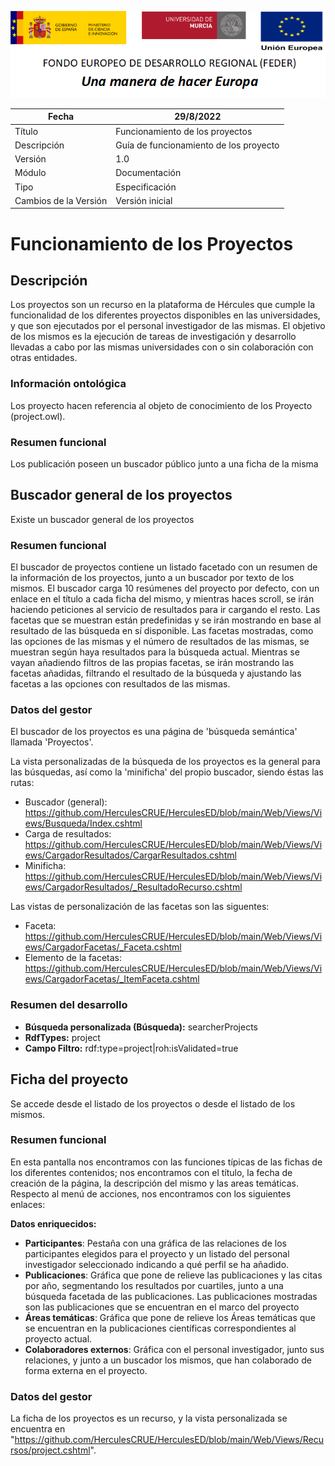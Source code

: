 ![](./media/CabeceraDocumentosMD.png)

| Fecha         | 29/8/2022                                                   |
| ------------- | ------------------------------------------------------------ |
|Título|Funcionamiento de los proyectos|
|Descripción|Guía de funcionamiento de los proyecto|
|Versión|1.0|
|Módulo|Documentación|
|Tipo|Especificación|
|Cambios de la Versión|Versión inicial|

# Funcionamiento de los Proyectos

## Descripción
Los proyectos son un recurso en la plataforma de Hércules que cumple la funcionalidad de los diferentes proyectos disponibles en las universidades, y que son ejecutados por el personal investigador de las mismas. El objetivo de los mismos es la ejecución de tareas de investigación y desarrollo llevadas a cabo por las mismas universidades con o sin colaboración con otras entidades.

### Información ontológica
Los proyecto hacen referencia al objeto de conocimiento de los Proyecto (project.owl).

### Resumen funcional
Los publicación poseen un buscador público junto a una ficha de la misma


## Buscador general de los proyectos
Existe un buscador general de los proyectos

### Resumen funcional
El buscador de proyectos contiene un listado facetado con un resumen de la información de los proyectos, junto a un buscador por texto de los mismos. El buscador carga 10 resúmenes del proyecto por defecto, con un enlace en el título a cada ficha del mismo, y mientras haces scroll, se irán haciendo peticiones al servicio de resultados para ir cargando el resto. 
Las facetas que se muestran están predefinidas y se irán mostrando en base al resultado de las búsqueda en sí disponible. Las facetas mostradas, como las opciones de las mismas y el número de resultados de las mismas, se muestran según haya resultados para la búsqueda actual.
Mientras se vayan añadiendo filtros de las propias facetas, se irán mostrando las facetas añadidas, filtrando el resultado de la búsqueda y ajustando las facetas a las opciones con resultados de las mismas.

### Datos del gestor
El buscador de los proyectos es una página de 'búsqueda semántica' llamada 'Proyectos'.

La vista personalizadas de la búsqueda de los proyectos es la general para las búsquedas, así como la 'minificha' del propio buscador, siendo éstas las rutas:
- Buscador (general): https://github.com/HerculesCRUE/HerculesED/blob/main/Web/Views/Views/Busqueda/Index.cshtml
- Carga de resultados: https://github.com/HerculesCRUE/HerculesED/blob/main/Web/Views/Views/CargadorResultados/CargarResultados.cshtml
- Minificha: https://github.com/HerculesCRUE/HerculesED/blob/main/Web/Views/Views/CargadorResultados/_ResultadoRecurso.cshtml

Las vistas de personalización de las facetas son las siguentes:
- Faceta: https://github.com/HerculesCRUE/HerculesED/blob/main/Web/Views/Views/CargadorFacetas/_Faceta.cshtml
- Elemento de la facetas: https://github.com/HerculesCRUE/HerculesED/blob/main/Web/Views/Views/CargadorFacetas/_ItemFaceta.cshtml


### Resumen del desarrollo

- **Búsqueda personalizada (Búsqueda):** searcherProjects
- **RdfTypes:** project
- **Campo Filtro:** rdf:type=project|roh:isValidated=true



## Ficha del proyecto
Se accede desde el listado de los proyectos o desde el listado de los mismos.
### Resumen funcional
En esta pantalla nos encontramos con las funciones típicas de las fichas de los diferentes contenidos; nos encontramos con el título, la fecha de creación de la página, la descripción del mismo y las areas temáticas.
Respecto al menú de acciones, nos encontramos con los siguientes enlaces:


**Datos enriquecidos:**
- **Participantes**: Pestaña con una gráfica de las relaciones de los participantes elegidos para el proyecto y un listado del personal investigador seleccionado indicando a qué perfil se ha añadido.
- **Publicaciones**: Gráfica que pone de relieve las publicaciones y las citas por año, segmentando los resultados por cuartiles, junto a una búsqueda facetada de las publicaciones. Las publicaciones mostradas son las publicaciones que se encuentran en el marco del proyecto
- **Áreas temáticas**: Gráfica que pone de relieve los Áreas temáticas que se encuentran en la publicaciones científicas correspondientes al proyecto actual.
- **Colaboradores externos**: Gráfica con el personal investigador, junto sus relaciones, y junto a un buscador los mismos, que han colaborado de forma externa en el proyecto.
 

### Datos del gestor
La ficha de los proyectos es un recurso, y la vista personalizada se encuentra en "https://github.com/HerculesCRUE/HerculesED/blob/main/Web/Views/Recursos/project.cshtml".
